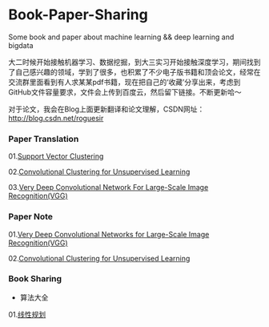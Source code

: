 # Book-Paper-Sharing
Some book and paper about machine learning &amp;&amp; deep learning and bigdata

大二时候开始接触机器学习、数据挖掘，到大三实习开始接触深度学习，期间找到了自己感兴趣的领域，学到了很多，也积累了不少电子版书籍和顶会论文，经常在交流群里面看到有人求某某pdf书籍，现在把自己的‘收藏’分享出来，考虑到GitHub文件容量要求，文件会上传到百度云，然后留下链接。不断更新哈～

对于论文，我会在Blog上面更新翻译和论文理解，CSDN网址：http://blog.csdn.net/roguesir

### Paper Translation
01.[Support Vector Clustering](http://blog.csdn.net/roguesir/article/details/75007749)

02.[Convolutional Clustering for Unsupervised Learning](http://blog.csdn.net/roguesir/article/details/72842958)

03.[Very Deep Convolutional Network For Large-Scale Image Recognition(VGG)](http://blog.csdn.net/roguesir/article/details/77470043)

### Paper Note
01.[Very Deep Convolutional Networks for Large-Scale Image Recognition(VGG)](http://blog.csdn.net/roguesir/article/details/77945732)

02.[Convolutional Clustering for Unsupervised Learning ](http://blog.csdn.net/roguesir/article/details/73681885)

### Book Sharing
- 算法大全

01.[线性规划](https://pan.baidu.com/s/1fhjNNBuH2PFjejzClbj3Sg)
